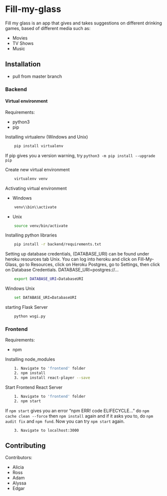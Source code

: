 # Fill-my-glass

Fill my glass is an app that gives and takes suggestions on different drinking games, based of different media
such as:

- Movies
- TV Shows
- Music

## Installation

- pull from master branch

### Backend

#### Virtual environment

Requirements:

- python3
- pip

Installing virtualenv (Windows and Unix)

```bash
    pip install virtualenv
```
If pip gives you a version warning, try `python3 -m pip install --upgrade pip`

Create new virtual environment

```bash
    virtualenv venv
```

Activating virtual environment

- Windows

```bash
    venv\\bin\\activate
```

- Unix

```bash
    source venv/bin/activate
```

Installing python libraries

```bash
    pip install -r backend/requirements.txt
```
Setting up database credentials, (DATABASE_URI) can be found under heroku resources tab
Unix. You can log into heroku and click on Fill-My-Glass, go to Resources, click on Heroku Postgres, go to Settings, 
then click on Database Credentials. DATABASE_URI=postgres://...
```bash
    export DATABASE_URI=DatabaseURI
```
Windows
Unix
```bash
    set DATABASE_URI=DatabaseURI
```
starting Flask Server
```bash
    python wsgi.py
```
### Frontend

Requirements:

- npm

Installing node_modules

```bash
    1. Navigate to 'frontend' folder
    2. npm install
    3. npm install react-player --save
```

Start Frontend React Server

```bash
    1. Navigate to 'frontend' folder
    2. npm start
```

If `npm start` gives you an error “npm ERR! code ELIFECYCLE...” do `npm cache clean --force` then `npm install` again and if it asks you to, do `npm audit fix` and `npm fund`. Now you can try `npm start` again.

```
    3. Navigate to localhost:3000
```

## Contributing

Contributors:

- Alicia
- Ross
- Adam
- Alyssa
- Edgar
